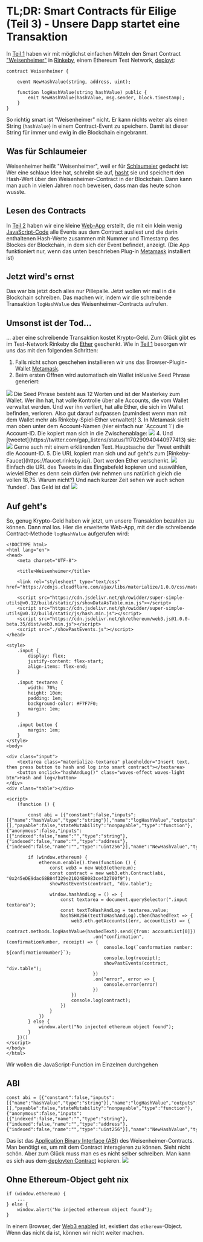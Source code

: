 # TL;DR: Smart Contracts für Eilige (Teil 3) - Unsere Dapp startet eine Transaktion

In [Teil 1](https://www.iteratec.de/tech-blog/artikel/news/tldr-smart-contracts-fuer-eilige-teil-1-1/) haben wir mit möglichst einfachen Mitteln den Smart Contract ["Weisenheimer"](https://github.com/owidder/iteraBlog/blob/master/weisenheimer/contract/Weisenheimer.sol) in [Rinkeby](https://www.rinkeby.io/), einem Ethereum Test Network, [deployt](https://rinkeby.etherscan.io/address/0x245eDE9dac68B84f329e21024E0083ce432700f9#code):

    contract Weisenheimer {

	    event NewHashValue(string, address, uint);

	    function logHashValue(string hashValue) public {    
		    emit NewHashValue(hashValue, msg.sender, block.timestamp);
	    }
    }

So richtig smart ist "Weisenheimer" nicht. Er kann nichts weiter als einen String (`hashValue`) in einem Contract-Event zu speichern. Damit ist dieser String für immer und ewig in die Blockchain eingebrannt.

## Was für Schlaumeier
Weisenheimer heißt "Weisenheimer", weil er für [Schlaumeier](https://dict.leo.org/german-english/weisenheimer) gedacht ist: Wer eine schlaue Idee hat, schreibt sie auf, [hasht](https://emn178.github.io/online-tools/sha256.html) sie und speichert den Hash-Wert über den Weisenheimer-Contract in der Blockchain. Dann kann man auch in vielen Jahren noch beweisen, dass man das heute schon wusste.

## Lesen des Contracts
In [Teil 2](https://www.iteratec.de/tech-blog/artikel/tldr-smart-contracts-fuer-eilige-teil-2-blockchain-tutorial-1/) haben wir eine kleine [Web-App](https://owidder.github.io/weisenheimer/teil2/) erstellt, die mit ein klein wenig [JavaScript-Code](https://github.com/owidder/weisenheimer/blob/master/teil2/index.html) alle Events aus dem Contract ausliest und die darin enthaltenen Hash-Werte zusammen mit Nummer und Timestamp des Blockes der Blockchain, in dem sich der Event befindet, anzeigt.
(Die App funktioniert nur, wenn das unten beschrieben Plug-in [Metamask](https://metamask.io/) installiert ist)

## Jetzt wird's ernst
Das war bis jetzt doch alles nur Pillepalle. Jetzt wollen wir mal in die Blockchain schreiben. Das machen wir, indem wir die schreibende Transaktion `logHashValue` des Weisenheimer-Contracts aufrufen.

## Umsonst ist der Tod...
... aber eine schreibende Transaktion kostet Krypto-Geld. Zum Glück gibt es im Test-Network Rinkeby die [Ether](https://www.coindesk.com/price/ethereum) geschenkt.  Wie in [Teil 1](https://www.iteratec.de/tech-blog/artikel/tldr-smart-contracts-fuer-eilige-teil-1-blockchain-tutorial/) besorgen wir uns das mit den folgenden Schritten:

 1. Falls nicht schon geschehen installieren wir uns das Browser-Plugin-Wallet [Metamask](https://metamask.io/).
 2. Beim ersten Öffnen wird automatisch ein Wallet inklusive Seed Phrase generiert:
<img src="https://cdn.jsdelivr.net/gh/owidder/blog@ib-20190907-01/iterablog/images/metamask-init-seed.png"/>
Die Seed Phrase besteht aus 12 Worten und ist der Masterkey zum Wallet. Wer ihn hat, hat volle Kontrolle über alle Accounts, die vom Wallet verwaltet werden.
Und wer ihn verliert, hat alle Ether, die sich im Wallet befinden, verloren. 
Also gut darauf aufpassen (zumindest wenn man mit dem Wallet mehr als Rinkeby-Spiel-Ether verwaltet)!
3. In Metamask sieht man oben unter dem Account-Namen (hier einfach nur `Account 1`) die Account-ID. Die kopiert man sich in die Zwischenablage:
<img src="https://cdn.jsdelivr.net/gh/owidder/blog@ib-20190907-02/iterablog/images/metamask-account-id.png"/>
4. Und [tweetet](https://twitter.com/gap_listens/status/1170290940440977413) sie:
<img src="https://cdn.jsdelivr.net/gh/owidder/blog@ib-20190907-03/iterablog/images/tweet.png"/>
Gerne auch mit einem erklärenden Text. Hauptsache der Tweet enthält die Account-ID.
5. Die URL kopiert man sich und auf geht's zum [Rinkeby-Faucet](https://faucet.rinkeby.io/). Dort werden Ether verschenkt.
<img src="https://cdn.jsdelivr.net/gh/owidder/blog@ib-20190907-04/iterablog/images/faucet3.png"/>
Einfach die URL des Tweets in das Eingabefeld kopieren und auswählen, wieviel Ether es denn sein dürfen (wir nehmen uns natürlich gleich die vollen 18,75. Warum nicht?)
Und nach kurzer Zeit sehen wir auch schon `funded`. Das Geld ist da!
<img src="https://cdn.jsdelivr.net/gh/owidder/blog@ib-20190907-05/iterablog/images/faucet4.png"/>

## Auf geht's
So, genug Krypto-Geld haben wir jetzt, um unsere Transaktion bezahlen zu können. Dann mal los.
Hier die erweiterte Web-App, mit der die schreibende Contract-Methode `logHashValue` aufgerufen wird:
```
<!DOCTYPE html>  
<html lang="en">  
<head>  
    <meta charset="UTF-8">  
  
    <title>Weisenheimer</title>  
  
    <link rel="stylesheet" type="text/css" href="https://cdnjs.cloudflare.com/ajax/libs/materialize/1.0.0/css/materialize.min.css">  
  
    <script src="https://cdn.jsdelivr.net/gh/owidder/super-simple-utils@v0.12/build/static/js/showDataAsTable.min.js"></script>  
    <script src="https://cdn.jsdelivr.net/gh/owidder/super-simple-utils@v0.12/build/static/js/hash.min.js"></script>  
    <script src="https://cdn.jsdelivr.net/gh/ethereum/web3.js@1.0.0-beta.35/dist/web3.min.js"></script>  
    <script src="./showPastEvents.js"></script>  
</head>  
  
<style>  
    .input {  
        display: flex;  
        justify-content: flex-start;  
        align-items: flex-end;  
    }  
  
    .input textarea {  
        width: 70%;  
        height: 10em;  
        padding: 1em;  
        background-color: #F7F7F0;  
        margin: 1em;  
    }  
  
    .input button {  
        margin: 1em;  
    }  
</style>  
<body>  
  
<div class="input">  
    <textarea class="materialize-textarea" placeholder="Insert text, then press button to hash and log into smart contract"></textarea>  
    <button onclick="hashAndLog()" class="waves-effect waves-light btn">Hash and log</button>  
</div>  
<div class="table"></div>  
  
<script>  
    (function () {  
  
        const abi = [{"constant":false,"inputs":[{"name":"hashValue","type":"string"}],"name":"logHashValue","outputs":[],"payable":false,"stateMutability":"nonpayable","type":"function"},{"anonymous":false,"inputs":[{"indexed":false,"name":"","type":"string"},{"indexed":false,"name":"","type":"address"},{"indexed":false,"name":"","type":"uint256"}],"name":"NewHashValue","type":"event"}];  
  
        if (window.ethereum) {  
            ethereum.enable().then(function () {  
                const web3 = new Web3(ethereum);  
                const contract = new web3.eth.Contract(abi, "0x245eDE9dac68B84f329e21024E0083ce432700f9");  
                showPastEvents(contract, "div.table");  
  
                window.hashAndLog = () => {  
                    const textarea = document.querySelector(".input textarea");  
                    const textToHashAndLog = textarea.value;  
                    hashSHA256(textToHashAndLog).then(hashedText => {  
                        web3.eth.getAccounts((err, accountList) => {  
                            contract.methods.logHashValue(hashedText).send({from: accountList[0]})  
                                .on("confirmation", (confirmationNumber, receipt) => {  
                                    console.log(`conformation number: ${confirmationNumber}`);  
                                    console.log(receipt);  
                                    showPastEvents(contract, "div.table");  
                                })  
                                .on("error", error => {  
                                    console.error(error)  
                                })  
                        })  
                        console.log(contract);  
                    })  
                }  
            })  
        } else {  
            window.alert("No injected ethereum object found");  
        }  
    })()  
</script>  
</body>  
</html>
```

Wir wollen die JavaScript-Function im Einzelnen durchgehen

## ABI
```
const abi = [{"constant":false,"inputs":[{"name":"hashValue","type":"string"}],"name":"logHashValue","outputs":[],"payable":false,"stateMutability":"nonpayable","type":"function"},{"anonymous":false,"inputs":[{"indexed":false,"name":"","type":"string"},{"indexed":false,"name":"","type":"address"},{"indexed":false,"name":"","type":"uint256"}],"name":"NewHashValue","type":"event"}];
```
Das ist das [Application Binary Interface (ABI)](https://ethereum.stackexchange.com/questions/234/what-is-an-abi-and-why-is-it-needed-to-interact-with-contracts) des Weisenheimer-Contracts. Man benötigt es, um mit dem Contract interagieren zu können. Sieht nicht schön. Aber zum Glück muss man es es nicht selber schreiben. Man kann es sich aus dem [deployten Contract](https://rinkeby.etherscan.io/address/0x245eDE9dac68B84f329e21024E0083ce432700f9#code) kopieren.
<img src="https://cdn.jsdelivr.net/gh/owidder/blog@ib-20190907-06/iterablog/images/abi.png"/>

## Ohne Ethereum-Object geht nix
```
if (window.ethereum) {  
	...
} else {  
    window.alert("No injected ethereum object found");  
}
```
In einem Browser, der [Web3 enabled](https://forum.livepeer.org/t/how-to-enable-web3-in-your-browser/179) ist, existiert das `ethereum`-Object. Wenn das nicht da ist, können wir nicht weiter machen.

 
<!--stackedit_data:
eyJoaXN0b3J5IjpbMTMyNjE3MDkxNiw4NTQ0NjExODksMTM1Nz
A1MjI4NiwtNjMyOTI0NjY5LDY0NjE2MjExOCwtODM2NzI2OTky
LDY3NzEyNTc0MiwyMTAyNzY5NDk1LC0xNzYzMzU5MzAwLC0xMD
U4MDU4MzMxLDk1MzA3NTUwMyw3NDQ1OTkxOSwtNDg2NTE1OTk0
LDYyMjI5MDE5NiwtMTUyNjQxOTY3NSwtMTMyNjE1NzA2OCwxMD
Y4MDM0ODIsNzY1MTUyMDczLC01MTEwNTc1ODQsLTEzMzA0Nzcw
OTJdfQ==
-->